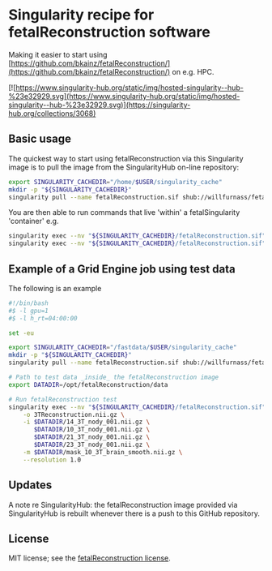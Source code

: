 # Singularity recipe for fetalReconstruction software

Making it easier to start using [https://github.com/bkainz/fetalReconstruction/](https://github.com/bkainz/fetalReconstruction/) on e.g. HPC.

[![https://www.singularity-hub.org/static/img/hosted-singularity--hub-%23e32929.svg](https://www.singularity-hub.org/static/img/hosted-singularity--hub-%23e32929.svg)](https://singularity-hub.org/collections/3068)


## Basic usage

The quickest way to start using fetalReconstruction via this Singularity image 
is to pull the image from the SingularityHub on-line repository:

```bash
export SINGULARITY_CACHEDIR="/home/$USER/singularity_cache"
mkdir -p "${SINGULARITY_CACHEDIR}"
singularity pull --name fetalReconstruction.sif shub://willfurnass/fetalReconstruction_singularity:latest 
```

You are then able to run commands that live 'within' a fetalSingularity 'container' e.g.

```bash
singularity exec --nv "${SINGULARITY_CACHEDIR}/fetalReconstruction.sif" /usr/local/bin/PVRreconstructionGPU  # or
singularity exec --nv "${SINGULARITY_CACHEDIR}/fetalReconstruction.sif" /usr/local/bin/SVRreconstructionGPU 
```

## Example of a Grid Engine job using test data

The following is an example 

```bash
#!/bin/bash
#$ -l gpu=1
#$ -l h_rt=04:00:00

set -eu

export SINGULARITY_CACHEDIR="/fastdata/$USER/singularity_cache"
mkdir -p "${SINGULARITY_CACHEDIR}"
singularity pull --name fetalReconstruction.sif shub://willfurnass/fetalReconstruction_singularity:latest

# Path to test data _inside_ the fetalReconstruction image
export DATADIR=/opt/fetalReconstruction/data 

# Run fetalReconstruction test
singularity exec --nv "${SINGULARITY_CACHEDIR}/fetalReconstruction.sif" /opt/fetalReconstruction/bin/linux64/SVRreconstructionGPU \
    -o 3TReconstruction.nii.gz \
    -i $DATADIR/14_3T_nody_001.nii.gz \
       $DATADIR/10_3T_nody_001.nii.gz \
       $DATADIR/21_3T_nody_001.nii.gz \
       $DATADIR/23_3T_nody_001.nii.gz \
    -m $DATADIR/mask_10_3T_brain_smooth.nii.gz \
    --resolution 1.0
```

## Updates

A note re SingularityHub: the fetalReconstruction image provided via SingularityHub is rebuilt whenever there is a push to this GitHub repository.

## License

MIT license; see the [fetalReconstruction license](https://github.com/bkainz/fetalReconstruction/#license).

